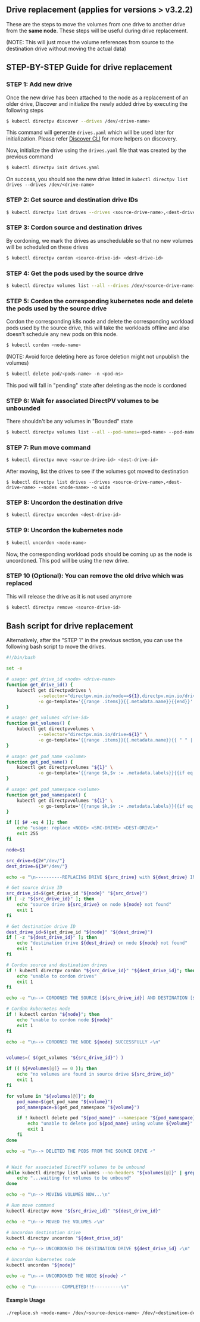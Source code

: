 Drive replacement (applies for versions > v3.2.2)
-------------

These are the steps to move the volumes from one drive to another drive from the **same node**. These steps will be useful during drive replacement.

(NOTE: This will just move the volume references from source to the destination drive without moving the actual data)

## STEP-BY-STEP Guide for drive replacement

### STEP 1: Add new drive

Once the new drive has been attached to the node as a replacement of an older drive, Discover and initialize the newly added drive by executing the following steps

```sh
$ kubectl directpv discover --drives /dev/<drive-name>
```

This command will generate `drives.yaml` which will be used later for initialization. Please refer [Discover CLI](./cli.md#discover-drives) for more helpers on discovery.

Now, initialize the drive using the `drives.yaml` file that was created by the previous command

```sh
$ kubectl directpv init drives.yaml
```

On success, you should see the new drive listed in `kubectl directpv list drives --drives /dev/<drive-name>`

### STEP 2: Get source and destination drive IDs

```sh
$ kubectl directpv list drives --drives <source-drive-name>,<dest-drive-name> --nodes <node-name> -o wide
```

### STEP 3: Cordon source and destination drives

By cordoning, we mark the drives as unschedulable so that no new volumes will be scheduled on these drives

```sh
$ kubectl directpv cordon <source-drive-id> <dest-drive-id>
```

### STEP 4: Get the pods used by the source drive

```sh
$ kubectl directpv volumes list --all --drives /dev/<source-drive-name> --nodes <node-name>
```

### STEP 5: Cordon the corresponding kubernetes node and delete the pods used by the source drive

Cordon the corresponding k8s node and delete the corresponding workload pods used by the source drive, this will take the workloads offline and also doesn't schedule any new pods on this node.

```sh
$ kubectl cordon <node-name>
```

(NOTE: Avoid force deleting here as force deletion might not unpublish the volumes)

```sh
$ kubectl delete pod/<pods-name> -n <pod-ns>
```

This pod will fall in "pending" state after deleting as the node is cordoned

### STEP 6: Wait for associated DirectPV volumes to be unbounded

There shouldn't be any volumes in "Bounded" state

```sh
$ kubectl directpv volumes list --all --pod-names=<pod-name> --pod-namespaces=<pod-ns>
```

### STEP 7: Run move command

```sh
$ kubectl directpv move <source-drive-id> <dest-drive-id>
```

After moving, list the drives to see if the volumes got moved to destination 

```
$ kubectl directpv list drives --drives <source-drive-name>,<dest-drive-name> --nodes <node-name> -o wide
```

### STEP 8: Uncordon the destination drive

```sh
$ kubectl directpv uncordon <dest-drive-id>
```

### STEP 9: Uncordon the kubernetes node

```sh
$ kubectl uncordon <node-name>
```

Now, the corresponding workload pods should be coming up as the node is uncordoned. This pod will be using the new drive.

### STEP 10 (Optional): You can remove the old drive which was replaced

This will release the drive as it is not used anymore

```sh
$ kubectl directpv remove <source-drive-id>
```

## Bash script for drive replacement

Alternatively, after the "STEP 1" in the previous section, you can use the following bash script to move the drives.

```sh
#!/bin/bash

set -e

# usage: get_drive_id <node> <drive-name>
function get_drive_id() {
    kubectl get directpvdrives \
            --selector="directpv.min.io/node==${1},directpv.min.io/drive-name==${2}" \
            -o go-template='{{range .items}}{{.metadata.name}}{{end}}'
}

# usage: get_volumes <drive-id>
function get_volumes() {
    kubectl get directpvvolumes \
            --selector="directpv.min.io/drive=${1}" \
            -o go-template='{{range .items}}{{.metadata.name}}{{ " " | print }}{{end}}'
}

# usage: get_pod_name <volume>
function get_pod_name() {
    kubectl get directpvvolumes "${1}" \
            -o go-template='{{range $k,$v := .metadata.labels}}{{if eq $k "directpv.min.io/pod.name"}}{{$v}}{{end}}{{end}}'
}

# usage: get_pod_namespace <volume>
function get_pod_namespace() {
    kubectl get directpvvolumes "${1}" \
            -o go-template='{{range $k,$v := .metadata.labels}}{{if eq $k "directpv.min.io/pod.namespace"}}{{$v}}{{end}}{{end}}'
}

if [[ $# -eq 4 ]]; then
    echo "usage: replace <NODE> <SRC-DRIVE> <DEST-DRIVE>"
    exit 255
fi

node=$1

src_drive=${2#"/dev/"}
dest_drive=${3#"/dev/"}

echo -e "\n----------REPLACING DRIVE ${src_drive} with ${dest_drive} IN NODE ${node}----------\n"

# Get source drive ID
src_drive_id=$(get_drive_id "${node}" "${src_drive}")
if [ -z "${src_drive_id}" ]; then
    echo "source drive ${src_drive} on node ${node} not found"
    exit 1
fi

# Get destination drive ID
dest_drive_id=$(get_drive_id "${node}" "${dest_drive}")
if [ -z "${dest_drive_id}" ]; then
    echo "destination drive ${dest_drive} on node ${node} not found"
    exit 1
fi

# Cordon source and destination drives
if ! kubectl directpv cordon "${src_drive_id}" "${dest_drive_id}"; then
    echo "unable to cordon drives"
    exit 1
fi

echo -e "\n--> CORDONED THE SOURCE [${src_drive_id}] AND DESTINATION [${dest_drive_id}] DRIVES SUCCESSFULLY ✓\n"

# Cordon kubernetes node
if ! kubectl cordon "${node}"; then
    echo "unable to cordon node ${node}"
    exit 1
fi

echo -e "\n--> CORDONED THE NODE ${node} SUCCESSFULLY ✓\n"


volumes=( $(get_volumes "${src_drive_id}") )

if (( ${#volumes[@]} == 0 )); then
    echo "no volumes are found in source drive ${src_drive_id}"
    exit 1
fi

for volume in "${volumes[@]}"; do
    pod_name=$(get_pod_name "${volume}")
    pod_namespace=$(get_pod_namespace "${volume}")

    if ! kubectl delete pod "${pod_name}" --namespace "${pod_namespace}"; then
        echo "unable to delete pod ${pod_name} using volume ${volume}"
        exit 1
    fi
done

echo -e "\n--> DELETED THE PODS FROM THE SOURCE DRIVE ✓"


# Wait for associated DirectPV volumes to be unbound
while kubectl directpv list volumes --no-headers "${volumes[@]}" | grep -q Bounded; do
    echo "...waiting for volumes to be unbound"
done

echo -e "\n--> MOVING VOLUMES NOW...\n"

# Run move command
kubectl directpv move "${src_drive_id}" "${dest_drive_id}"

echo -e "\n--> MOVED THE VOLUMES ✓\n"

# Uncordon destination drive
kubectl directpv uncordon "${dest_drive_id}"

echo -e "\n--> UNCORDONED THE DESTINATION DRIVE ${dest_drive_id} ✓\n"

# Uncordon kubernetes node
kubectl uncordon "${node}"

echo -e "\n--> UNCORDONED THE NODE ${node} ✓"

echo -e "\n----------COMPLETED!!!----------\n"
```

#### Example Usage

```sh
./replace.sh <node-name> /dev/<source-device-name> /dev/<destination-device-name>
```
